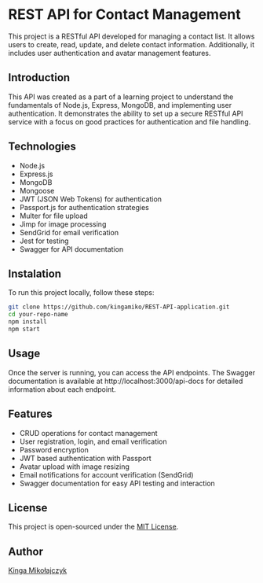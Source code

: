 # REST API for Contact Management

This project is a RESTful API developed for managing a contact list. It allows users to create, read, update, and delete contact information. Additionally, it includes user authentication and avatar management features.

## Introduction

This API was created as a part of a learning project to understand the fundamentals of Node.js, Express, MongoDB, and implementing user authentication. It demonstrates the ability to set up a secure RESTful API service with a focus on good practices for authentication and file handling.

## Technologies

<ul> 
<li>Node.js</li>
<li>Express.js</li>
<li>MongoDB</li>
<li>Mongoose</li>
<li>JWT (JSON Web Tokens) for authentication</li>
<li>Passport.js for authentication strategies</li>
<li>Multer for file upload</li>
<li>Jimp for image processing</li>
<li>SendGrid for email verification</li>
<li>Jest for testing</li>
<li>Swagger for API documentation</li>
</ul>

## Instalation

To run this project locally, follow these steps:

```bash
git clone https://github.com/kingamiko/REST-API-application.git
cd your-repo-name
npm install
npm start
```

## Usage

Once the server is running, you can access the API endpoints. The Swagger documentation is available at http://localhost:3000/api-docs for detailed information about each endpoint.

## Features

<ul>
<li>CRUD operations for contact management</li>
<li>User registration, login, and email verification</li>
<li>Password encryption</li>
<li>JWT based authentication with Passport</li>
<li>Avatar upload with image resizing</li>
<li>Email notifications for account verification (SendGrid)</li>
<li>Swagger documentation for easy API testing and interaction</li>
</ul>

## License

This project is open-sourced under the [MIT License](LICENSE).

## Author

[Kinga Mikołajczyk](https://github.com/kingamiko)
